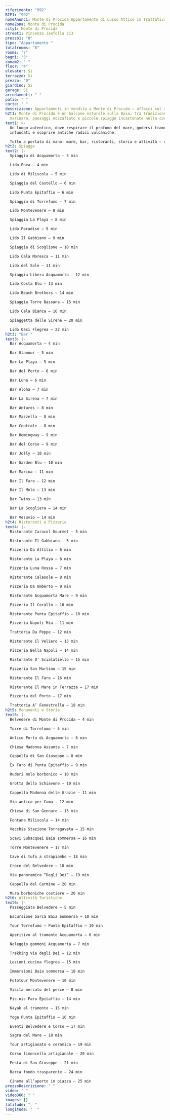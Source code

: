 ```yaml
---
riferimento: "992"
RIF1: "992"
nomeAnunci: Monte di Procida Appartamento di Lusso Attico in Trattativa
nomeZona: Monte di Procida
city1: Monte di Procida
street1: Vincenzo Janfolla 213
prezzo1: "0"
tipo: "Appartamento "
totalrooms: "8"
rooms: "7"
bagni: "5"
zonam2: " "
floor: "4"
elevator: Si
terrazzo: Si
prezzo: "0"
giardino: Si
garage: Si
arredamenti: " "
patio: " "
corte: " "
descrizione: Appartamenti in vendita a Monte di Procida – affacci sul mare flegreo
h2t1: Monte di Procida è un balcone naturale sulla Baia, tra tradizione
  marinara, paesaggi mozzafiato e piccole spiagge incastonate nella costa.
text1: >-
  Un luogo autentico, dove respirare il profumo del mare, godersi tramonti
  infuocati e scoprire antiche radici vulcaniche.

  Tutto a portata di mano: mare, bar, ristoranti, storia e attività — da 3 a 25 minuti.
h2t2: Spiagge
text2: |-
  Spiaggia di Acquamorta – 3 min

  Lido Enea – 4 min

  Lido di Miliscola – 5 min

  Spiaggia del Castello – 6 min

  Lido Punta Epitaffio – 6 min

  Spiaggia di Torrefumo – 7 min

  Lido Montevenere – 8 min

  Spiaggia La Playa – 8 min

  Lido Paradise – 9 min

  Lido Il Gabbiano – 9 min

  Spiaggia di Scoglione – 10 min

  Lido Cala Moresca – 11 min

  Lido del Sole – 11 min

  Spiaggia Libera Acquamorta – 12 min

  Lido Costa Blu – 13 min

  Lido Beach Brothers – 14 min

  Spiaggia Torre Bassana – 15 min

  Lido Cala Bianca – 16 min

  Spiaggetta delle Sirene – 20 min

  Lido Oasi Flegrea – 22 min
h2t3: "Bar "
text3: |-
  Bar Acquamorta – 4 min

  Bar Glamour – 5 min

  Bar La Playa – 5 min

  Bar del Porto – 6 min

  Bar Luna – 6 min

  Bar Aloha – 7 min

  Bar La Sirena – 7 min

  Bar Antares – 8 min

  Bar Mazzella – 8 min

  Bar Centrale – 8 min

  Bar Hemingway – 9 min

  Bar del Corso – 9 min

  Bar Jolly – 10 min

  Bar Garden Blu – 10 min

  Bar Marina – 11 min

  Bar Il Faro – 12 min

  Bar Il Molo – 13 min

  Bar Twins – 13 min

  Bar La Scogliera – 14 min

  Bar Vesuvio – 14 min
h2t4: Ristoranti e Pizzerie
text4: |-
  Ristorante Caracol Gourmet – 5 min

  Ristorante Il Gabbiano – 5 min

  Pizzeria Da Attilio – 6 min

  Ristorante La Playa – 6 min

  Pizzeria Luna Rossa – 7 min

  Ristorante Calasole – 8 min

  Pizzeria Da Umberto – 9 min

  Ristorante Acquamorta Mare – 9 min

  Pizzeria Il Corallo – 10 min

  Ristorante Punta Epitaffio – 10 min

  Pizzeria Napoli Mia – 11 min

  Trattoria Da Peppe – 12 min

  Ristorante Il Veliero – 13 min

  Pizzeria Bella Napoli – 14 min

  Ristorante O’ Scialatiello – 15 min

  Pizzeria San Martino – 15 min

  Ristorante Il Faro – 16 min

  Ristorante Il Mare in Terrazza – 17 min

  Pizzeria del Porto – 17 min

  Trattoria A’ Fenestrella – 18 min
h2t5: Monumenti e Storia
text5: |-
  Belvedere di Monte di Procida – 4 min

  Torre di Torrefumo – 5 min

  Antico Porto di Acquamorta – 6 min

  Chiesa Madonna Assunta – 7 min

  Cappella di San Giuseppe – 8 min

  Ex Faro di Punta Epitaffio – 9 min

  Ruderi molo borbonico – 10 min

  Grotta dello Schiavone – 10 min

  Cappella Madonna delle Grazie – 11 min

  Via antica per Cuma – 12 min

  Chiesa di San Gennaro – 13 min

  Fontana Miliscola – 14 min

  Vecchia Stazione Torregaveta – 15 min

  Scavi Subacquei Baia sommersa – 16 min

  Torre Montevenere – 17 min

  Cave di tufo a strapiombo – 18 min

  Croce del Belvedere – 18 min

  Via panoramica “Degli Dei” – 19 min

  Cappella del Carmine – 20 min

  Mura borboniche costiere – 20 min
h2t6: Attività Turistiche
text6: |-
  Passeggiata Belvedere – 5 min

  Escursione barca Baia Sommersa – 10 min

  Tour Torrefumo – Punta Epitaffio – 10 min

  Aperitivo al tramonto Acquamorta – 6 min

  Noleggio gommoni Acquamorta – 7 min

  Trekking Via degli Dei – 12 min

  Lezioni cucina flegrea – 15 min

  Immersioni Baia sommersa – 18 min

  Fototour Montevenere – 10 min

  Visita mercato del pesce – 8 min

  Pic-nic Faro Epitaffio – 14 min

  Kayak al tramonto – 15 min

  Yoga Punta Epitaffio – 16 min

  Eventi Belvedere e Corso – 17 min

  Sagra del Mare – 18 min

  Tour artigianato e ceramica – 19 min

  Corso limoncello artigianale – 20 min

  Festa di San Giuseppe – 21 min

  Barca fondo trasparente – 24 min

  Cinema all’aperto in piazza – 25 min
prezzoDescrizione: " "
video: " "
video360: " "
images: []
latitude: "  "
longitude: "  "
---
```

